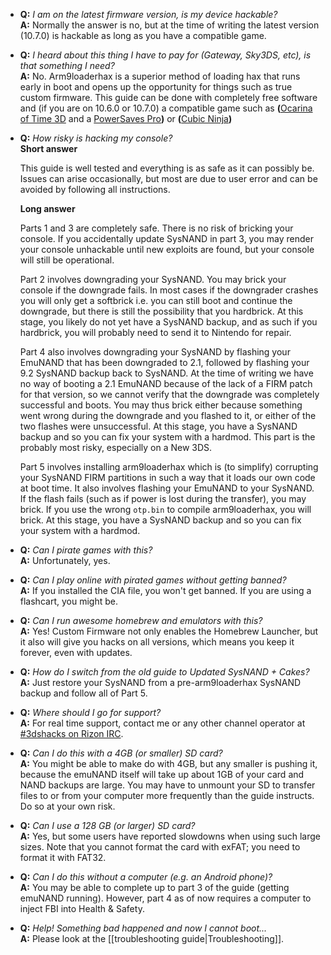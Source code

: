 + <a name="faq_latestfw" />**Q:** *I am on the latest firmware version, is my device hackable?*    
  **A:** Normally the answer is no, but at the time of writing the latest version (10.7.0) is hackable as long as you have a compatible game.

+ <a name="faq_gatewaysky" />**Q:** *I heard about this thing I have to pay for (Gateway, Sky3DS, etc), is that something I need?*    
  **A:** No. Arm9loaderhax is a superior method of loading hax that runs early in boot and opens up the opportunity for things such as true custom firmware. This guide can be done with completely free software and (if you are on 10.6.0 or 10.7.0) a compatible game such as **(**[Ocarina of Time 3D](http://www.nintendo.com/games/detail/the-legend-of-zelda-ocarina-of-time-3d-3ds) and a [PowerSaves Pro](http://www.amazon.com/dp/B00IVJ1M7M/)**)** or **(**[Cubic Ninja](http://www.amazon.com/dp/B004SG211I)**)**

+ <a name="faq_risky" />**Q:** *How risky is hacking my console?*    
  **Short answer**

  This guide is well tested and everything is as safe as it can possibly be. Issues can arise occasionally, but most are due to user error and can be avoided by following all instructions.

  **Long answer**

  Parts 1 and 3 are completely safe. There is no risk of bricking your console. If you accidentally update SysNAND in part 3, you may render your console unhackable until new exploits are found, but your console will still be operational.

  Part 2 involves downgrading your SysNAND. You may brick your console if the downgrade fails. In most cases if the downgrader crashes you will only get a softbrick i.e. you can still boot and continue the downgrade, but there is still the possibility that you hardbrick. At this stage, you likely do not yet have a SysNAND backup, and as such if you hardbrick, you will probably need to send it to Nintendo for repair.

  Part 4 also involves downgrading your SysNAND by flashing your EmuNAND that has been downgraded to 2.1, followed by flashing your 9.2 SysNAND backup back to SysNAND. At the time of writing we have no way of booting a 2.1 EmuNAND because of the lack of a FIRM patch for that version, so we cannot verify that the downgrade was completely successful and boots. You may thus brick either because something went wrong during the downgrade and you flashed to it, or either of the two flashes were unsuccessful. At this stage, you have a SysNAND backup and so you can fix your system with a hardmod. This part is the probably most risky, especially on a New 3DS.

  Part 5 involves installing arm9loaderhax which is (to simplify) corrupting your SysNAND FIRM partitions in such a way that it loads our own code at boot time. It also involves flashing your EmuNAND to your SysNAND. If the flash fails (such as if power is lost during the transfer), you may brick. If you use the wrong `otp.bin` to compile arm9loaderhax, you will brick. At this stage, you have a SysNAND backup and so you can fix your system with a hardmod.

+ <a name="faq_piracy" />**Q:** *Can I pirate games with this?*    
  **A:** Unfortunately, yes.

+ <a name="faq_piracy_online" />**Q:** *Can I play online with pirated games without getting banned?*    
  **A:** If you installed the CIA file, you won't get banned. If you are using a flashcart, you might be.

+ <a name="faq_homebrew" />**Q:** *Can I run awesome homebrew and emulators with this?*    
  **A:** Yes! Custom Firmware not only enables the Homebrew Launcher, but it also will give you hacks on all versions, which means you keep it forever, even with updates.

+ <a name="faq_arn2cakes" />**Q:** *How do I switch from the old guide to Updated SysNAND + Cakes?*    
  **A:** Just restore your SysNAND from a pre-arm9loaderhax SysNAND backup and follow all of Part 5.

+ <a name="faq_support" />**Q:** *Where should I go for support?*    
  **A:** For real time support, contact me or any other channel operator at [#3dshacks on Rizon IRC](https://qchat.rizon.net/?channels=3dshacks&uio=d4).

+ <a name="faq_le4gbsd" />**Q:** *Can I do this with a 4GB (or smaller) SD card?*    
  **A:** You might be able to make do with 4GB, but any smaller is pushing it, because the emuNAND itself will take up about 1GB of your card and NAND backups are large. You may have to unmount your SD to transfer files to or from your computer more frequently than the guide instructs. Do so at your own risk.

+ <a name="faq_ge128gbsd" />**Q:** *Can I use a 128 GB (or larger) SD card?*    
  **A:** Yes, but some users have reported slowdowns when using such large sizes. Note that you cannot format the card with exFAT; you need to format it with FAT32.

+ <a name="faq_nopc" />**Q:** *Can I do this without a computer (e.g. an Android phone)?*    
  **A:** You may be able to complete up to part 3 of the guide (getting emuNAND running). However, part 4 as of now requires a computer to inject FBI into Health & Safety.

+ <a name="faq_problem" />**Q:** *Help! Something bad happened and now I cannot boot...*    
  **A:** Please look at the [[troubleshooting guide|Troubleshooting]].
